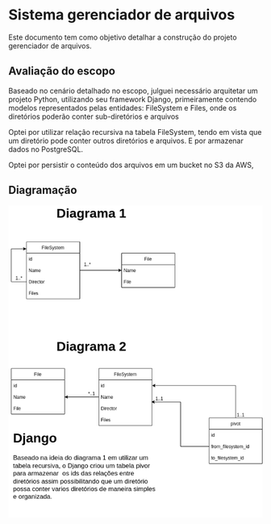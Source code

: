 # Sistema gerenciador de arquivos

Este documento tem como objetivo detalhar a construção do projeto gerenciador de arquivos.

## Avaliação do escopo
Baseado no cenário detalhado no escopo, julguei necessário arquitetar um projeto Python, utilizando seu framework Django, 
primeiramente contendo modelos representados pelas entidades: FileSystem e Files, onde os diretórios poderão conter sub-diretórios e arquivos

Optei por utilizar relação recursiva na tabela FileSystem, tendo em vista que um diretório pode conter outros diretórios e arquivos. E por armazenar dados no PostgreSQL.

Optei por persistir o conteúdo dos arquivos em um bucket no S3 da AWS,

## Diagramação

![Alt text](Diagrama_file_system.png?raw=true)
